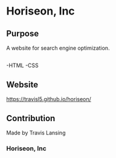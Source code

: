 # Horiseon, Inc

## Purpose 

A website for search engine optimization.

## 

-HTML
-CSS

## Website


https://travisl5.github.io/horiseon/

## Contribution

Made by Travis Lansing

### Horiseon, Inc
